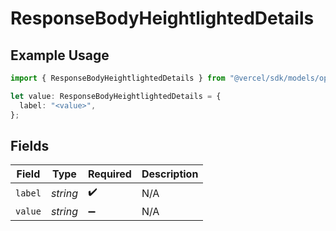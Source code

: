 # ResponseBodyHeightlightedDetails

## Example Usage

```typescript
import { ResponseBodyHeightlightedDetails } from "@vercel/sdk/models/operations/getconfigurations.js";

let value: ResponseBodyHeightlightedDetails = {
  label: "<value>",
};
```

## Fields

| Field              | Type               | Required           | Description        |
| ------------------ | ------------------ | ------------------ | ------------------ |
| `label`            | *string*           | :heavy_check_mark: | N/A                |
| `value`            | *string*           | :heavy_minus_sign: | N/A                |